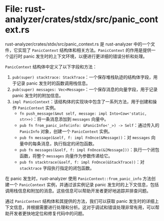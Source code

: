 # File: rust-analyzer/crates/stdx/src/panic_context.rs

rust-analyzer/crates/stdx/src/panic_context.rs 是 rust-analyzer 中的一个文件，它实现了 `PanicContext` 结构体和相关方法。`PanicContext` 的作用是提供一个运行时 panic 发生时的上下文环境，以便进行更详细的错误分析和处理。

`PanicContext` 结构体中定义了以下字段和方法：

1. `pub(super) stacktrace: StackTrace`：一个保存堆栈轨迹的结构体字段，用于记录 panic 发生时的函数调用栈信息。
2. `pub(super) messages: Vec<Message>`：一个保存消息的向量字段，用于记录 panic 发生时的附加信息。
3. `impl PanicContext`：该结构体的实现块中包含了一系列方法，用于创建和操作 `PanicContext` 实例。
   - `fn push_message(&mut self, message: impl Into<Cow<'static, str>>)`：将一条消息添加到 `messages` 向量中。
   - `pub fn from_panic_info(info: &PanicInfo<'_>) -> Self`：通过传入的 `PanicInfo` 对象，创建一个 `PanicContext` 实例。
   - `pub fn message(&self, f: impl FnOnce(&Message))`：对 `messages` 向量中的每条消息，执行指定的闭包函数。
   - `pub fn messages(&self, f: impl FnOnce(&[Message]))`：执行一个闭包函数，将整个 `messages` 向量作为参数传递给它。
   - `pub fn stacktrace(&self, f: impl FnOnce(&StackTrace))`：对 `stacktrace` 字段执行指定的闭包函数。

在 panic 发生时，rust-analyzer 使用 `PanicContext::from_panic_info` 方法创建一个 `PanicContext` 实例，并通过该实例记录 panic 发生时的上下文信息，包括调用栈信息和附加的消息。这些信息可以帮助开发者更好地追踪并排查问题。

通过 `PanicContext` 结构体和其提供的方法，我们可以获取 panic 发生时的详细上下文信息，并根据需要进行处理和分析。这对于调试和错误处理非常有用，可以帮助开发者更快地定位和修复代码中的问题。

